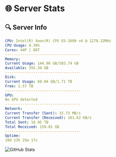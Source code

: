 # 🌐 Server Stats
## 🔍 Server Info
```yaml
CPU: Intel(R) Xeon(R) CPU E5-2699 v4 @ 1278.32MHz
CPU Usage: 0.30%
Cores: 44P | 88T
-----------------------------------
Memory:
Current Usage: 144.96 GB/503.74 GB
Available: 355.34 GB
-----------------------------------
Disk:
Current Usage: 60.04 GB/1.71 TB
Free: 1.57 TB
-----------------------------------
GPU:
No GPU detected
-----------------------------------
Network:
Current Transfer (Sent): 15.73 MB/s
Current Transfer (Received): 101.62 KB/s
Total Sent: 16.95 TB
Total Received: 159.81 GB
-----------------------------------
Uptime:
10d 13h 25m 17s
```
![GitHub Stats](https://img.shields.io/badge/Updated-2025-03-18_10:48:06-blue)